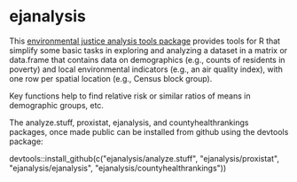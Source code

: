 # ejanalysis

This [environmental justice analysis tools package](https://ejanalysis.github.io/ejanalysis/) provides tools for R that simplify some basic tasks in exploring and analyzing a dataset in a matrix or data.frame that contains data on demographics (e.g., counts of residents in poverty) and local environmental indicators (e.g., an air quality index), with one row per spatial location (e.g., Census block group).  

Key functions help to find relative risk or similar ratios of means in demographic groups, etc.

The analyze.stuff, proxistat, ejanalysis, and countyhealthrankings packages, once made public can be installed from github using the devtools package:  

devtools::install_github(c("ejanalysis/analyze.stuff", "ejanalysis/proxistat", "ejanalysis/ejanalysis", "ejanalysis/countyhealthrankings"))
